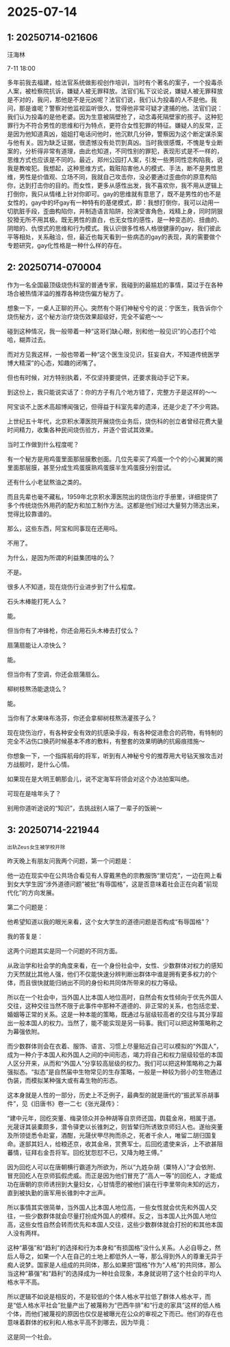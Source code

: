 # 2025-07-14

## 1: 20250714-021606

汪海林

7-11 18:00

多年前我去福建，给法官系统做影视创作培训，当时有个著名的案子，一个投毒杀人案，被检察院抗诉，嫌疑人被无罪释放。法官们私下议论说，嫌疑人被无罪释放是不对的，我问，那他是不是元凶呢？法官们说，我们认为投毒的人不是他。我问，那是谁呢？警察对他监视监听很久，觉得他非常可疑才逮捕的他。法官们说：我们认为投毒的是他老婆。因为生意被隔壁抢了，动念毒死隔壁家的孩子。这种犯罪行为不符合男性的思维和行为特点，更符合女性犯罪的特征。嫌疑人的反常，正是因为他知道真凶，姐姐打电话问他时，他沉默几分钟，警察因为这个断定谋杀案与他有关。因为缺乏证据，很遗憾没有处罚到真凶。当时我很感慨，不愧是专业断案的，分析得非常有道理，由此也知道，不同性别的罪犯，表现形式是不一样的，思维方式也应该是不同的。最近，郑州公园打人案，引发一些男同性恋构陷我，说我是教唆犯。我想起，这种思维方式，栽赃陷害他人的模式、手法，断不是男性思维，男性是价值观、立场不同，我就自己攻击你，没必要通过歪曲你的原意构陷你，达到打击你的目的。而女性，更多从感性出发，我不喜欢你，我不用从逻辑上打倒你，我只从情绪上针对你即可。gay的思维就有意思了，既不是男性的也不是女性的，gay中的坏gay有一种特有的基佬模式，即：我想打倒你，我可以动用一切肮脏手段，歪曲构陷你，并制造语言陷阱，扮演受害角色，戏精上身，同时阴狠狡猾无所不用其极。既无男性的直白，也无女性的感性，是一种变态的、扭曲的、阴暗的、仇恨式的思维和行为模式。我认识很多性格人格很健康的gay，我们彼此平等相处，关系融洽，但，最近也每天看到一些病态的gay的表现，真的需要做个专题研究，gay化性格是一种什么样的存在。

## 2: 20250714-070004

作为一名全国最顶级烧伤科室的普通专家，我碰到的最尴尬的事情，莫过于在各种场合被热情洋溢的推荐各种烧伤偏方秘方了。

想象一下，一桌人正聊的开心。突然有个哥们神秘兮兮的说：宁医生，我告诉你个烧伤秘方，这个秘方治疗烧伤效果超级好，完全不留疤～～

碰到这种情况，我一般带着一种“这哥们缺心眼，别和他一般见识”的心态打个哈哈，糊弄过去。

而对方见我这样，一般也带着一种“这个医生没见识，狂妄自大，不知道传统医学博大精深”的心态，知趣的闭嘴了。

但也有时候，对方特别执着，不仅坚持要提供，还要求我动手记下来。

到这份上，我只能说实话了：你的方子有几个地方错了，完整方子是这样的～～

阿宝谈不上医术高超博闻强记，但得益于科室先辈的遗泽，还是少走了不少弯路。

上世纪五十年代，北京积水潭医院开展烧伤业务后，烧伤科的创立者曾经花费大量时间精力，收集各种民间烧伤验方，并逐个尝试其效果。

当时工作做到什么程度呢？

有一个秘方是用鸡蛋里面那层膜敷创面。几位先辈买了鸡蛋一个个的小心翼翼的揭里面那层膜，甚至分成生鸡蛋膜熟鸡蛋膜半生鸡蛋膜分别尝试。

还有什么小老鼠熬油之类的。

而且先辈也毫不藏私，1959年北京积水潭医院出的烧伤治疗手册里，详细提供了多个传统烧伤外用药的配方和加工制作方法。这都是他们经过大量努力筛选出来，觉得比较靠谱的。

那么，这些东西，阿宝和同事现在还用吗。

不用了。

为什么，是因为所谓的利益集团啥的么？

不是。

很多人不知道，现在烧伤行业进步到了什么程度。

石头木棒能打死人么？

能。

但当你有了冲锋枪，你还会用石头木棒去打仗么？

扇蒲扇能让人凉快么？

能。

但当你有了空调，你还会扇蒲扇么。

柳树枝熬汤能退烧么？

能。

当你有了水果味布洛芬，你还会拿柳树枝熬汤灌孩子么？

现在烧伤治疗，有各种安全有效的抗感染手段，有各种促进愈合的药物，有特制的完全不沾伤口换药时候基本不疼的敷料，有整套的效果明确的抗瘢痕措施～

你想象一下，一个指挥航母的将军，听到有人神秘兮兮的推荐用大号钻天猴攻击对方战舰时，是什么心情。

如果现在是大明王朝那会儿，说不定海军将领会对这个办法拍案叫绝。

可现在是啥年头了？

别用你道听途说的“知识”，去挑战别人端了一辈子的饭碗～

## 3: 20250714-221944

`出轨Zeus女生被学校开除`

昨天晚上有朋友问我两个问题，第一个问题是：

他一边在现实中在公共场合看见有人穿戴黑色的宗教服饰“里切克”，一边在网上看到女大学生因“涉外道德问题”被批“有辱国格”，这是否意味着社会正在向着“前现代化”的方向发展。

第二个问题是：

他希望知道以我的眼光来看，这个女大学生的道德问题是否构成“有辱国格”？

我的答复是：

这两个问题其实是同一个问题的不同方面。

从政治学和社会学的角度来看，在一个身份社会中，女性、少数群体对权力的感知力天然就比其他人强，他们不仅能快速分辨判断出群体中谁是拥有更多权力的个体，而且很快就能归纳出不同的身份和共同体所带来的权力等级。

所以在一个社会中，当外国人比本国人地位高时，自然会有女性倾向于优先外国人交往，这种交往当然不限于此事件中那种不道德的、非正常的关系，也包括恋爱、婚姻等正常的关系。这是一种本能的策略，既通过与层级较高者的交往与其分享超出一般本国人的权力。当然了，能不能实现是另一码事。我们可以把这种策略称之为幕强依附。

而少数群体则会在衣着、服饰、语言、习惯上尽量贴近自己可以模拟的“外国人”，成为一种介于本国人和外国人之间的中间形态，竭力将自己和权力层级较低的本国人区分开来，从而和“外国人”分享较高层级的权力。我们可以把这种策略称之为幕强拟态。“拟态”是自然届中生物常见的生存策略，一般是一种较为弱小的生物通过伪装，而模拟某种强大或有毒生物的形态。

这本身就是人性的一部分，历史上不乏例子，最典型的就是唐代的“振武军杀胡事件”，见《旧唐书》卷一二七《张光晟传》：

“建中元年，回纥突董、梅录领众并杂种胡等自京师还国，舆载金帛，相属于道。光晟讶其装橐颇多，潜令驿吏以长锥刺之，则皆辇归所诱致京师妇人也。遂绐突董及所领徒悉令赴宴，酒酣，光晟伏甲尽拘而杀之，死者千余人，唯留二胡归国复命。遂部其妇人，给粮还京，收其金帛，赏赉军士。后回纥遣使来诉，上不欲甚阻蕃情，征拜右金吾将军。回纥犹怨怼不已，又降为睦王傅。”

因为回纥人可以在唐朝横行霸道为所欲为，所以“九姓杂胡（粟特人）”才会依附、冒充回纥人在京师狐假虎威。而正是因为他们冒充了“高人一等”的回纥人，才能成功在唐朝的京师诱拐到大量妇女，心甘情愿的被他们装在行李里带向未知的远方，直到被执勤的唐军用长锥刺中才出声。

所以事情其实很简单，当外国人比本国人地位高，一些女性就会优先和外国人交往，一些少数群体就会尽量打扮成外国人的模样。反之，当本国人比外国人地位高，这些女性自然会转而优先和本国人交往，这些少数群体就会打扮的和其他本国人没有两样。

这种“慕强”和“趋利”的选择和行为本身和“有损国格”没什么关系。人必自辱之，然后人辱之，如果一个人在自己的土地上都低外人一等，那么得到外人的尊重无异于痴人说梦。国家是人组成的共同体，那么如果把“国格”作为“人格”的共同体，那么当这种“慕强”和“趋利”的选择成为一种社会现象，本身就说明了这个社会的平均人格水平不高。

所以逻辑不如说是相反的，不是较低的个体人格水平拉低了群体人格水平，而是“低人格水平社会”批量产出了被蔑称为“巴西牛排”和“行走的家具”这样的低人格个体，而他们被蔑视的原因也仅仅是被曝光在公众的审视之下而已。他们的存在也意味着群体的权利和人格水平高不到哪去，因为毕竟：

这是同一个社会。


